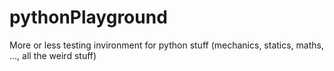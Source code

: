 # pythonPlayground
More or less testing invironment for python stuff (mechanics, statics, maths, ..., all the weird stuff)
